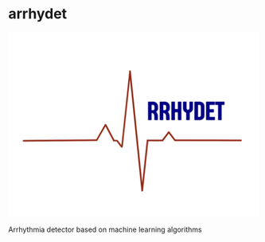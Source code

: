 # arrhydet

![Arrhydet logo](img/logo.PNG)

Arrhythmia detector based on machine learning algorithms